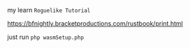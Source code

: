 
my learn `Roguelike Tutorial`

https://bfnightly.bracketproductions.com/rustbook/print.html


just run `php wasmSetup.php`